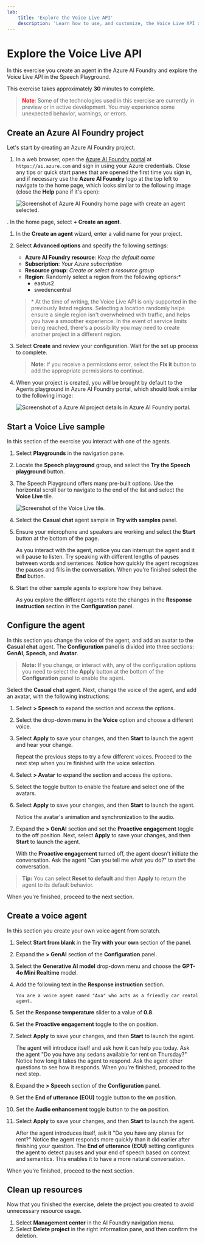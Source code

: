 ```yaml
---
lab:
    title: 'Explore the Voice Live API'
    description: 'Learn how to use, and customize, the Voice Live API available in the Azure AI Foundry Playground.'
---
```


# Explore the Voice Live API

In this exercise you create an agent in the Azure AI Foundry and explore the Voice Live API in the Speech Playground. 

This exercise takes approximately **30** minutes to complete.

> <span style="color:red">**Note**:</span> Some of the technologies used in this exercise are currently in preview or in active development. You may experience some unexpected behavior, warnings, or errors.

## Create an Azure AI Foundry project

Let's start by creating an Azure AI Foundry project.

1. In a web browser, open the [Azure AI Foundry portal](https://ai.azure.com) at `https://ai.azure.com` and sign in using your Azure credentials. Close any tips or quick start panes that are opened the first time you sign in, and if necessary use the **Azure AI Foundry** logo at the top left to navigate to the home page, which looks similar to the following image (close the **Help** pane if it's open):

    ![Screenshot of Azure AI Foundry home page with create an agent selected.](../media/ai-foundry-new-home-page.png)

. In the home page, select **+ Create an agent**.

1. In the **Create an agent** wizard, enter a valid name for your project. 

1. Select **Advanced options** and specify the following settings:
    - **Azure AI Foundry resource**: *Keep the default name*
    - **Subscription**: *Your Azure subscription*
    - **Resource group**: *Create or select a resource group*
    - **Region**: Randomly select a region from the following options:\*
        - eastus2
        - swedencentral

    > \* At the time of writing, the Voice Live API is only supported in the previously listed regions. Selecting a location randomly helps ensure a single region isn't overwhelmed with traffic, and helps you have a smoother experience. In the event of service limits being reached, there's a possibility you may need to create another project in a different region.

1. Select **Create** and review your configuration. Wait for the set up process to complete.

    >**Note**: If you receive a permissions error, select the **Fix it** button to add the appropriate permissions to continue.

1. When your project is created, you will be brought by default to the Agents playground in Azure AI Foundry portal, which should look similar to the following image:

    ![Screenshot of a Azure AI project details in Azure AI Foundry portal.](../media/ai-foundry-project-2.png)

## Start a Voice Live sample

 In this section of the exercise you interact with one of the agents. 

1. Select **Playgrounds** in the navigation pane.

1. Locate the **Speech playground** group, and select the **Try the Speech playground** button.

1. The Speech Playground offers many pre-built options. Use the horizontal scroll bar to navigate to the end of the list and select the **Voice Live** tile. 

    ![Screenshot of the Voice Live tile.](../media/voice-live-tile.png)

1. Select the **Casual chat** agent sample in **Try with samples** panel.

1. Ensure your microphone and speakers are working and select the **Start** button at the bottom of the page. 

    As you interact with the agent, notice you can interrupt the agent and it will pause to listen. Try speaking with different lengths of pauses between words and sentences. Notice how quickly the agent recognizes the pauses and fills in the conversation. When you're finished select the **End** button.

1. Start the other sample agents to explore how they behave.

    As you explore the different agents note the changes in the  **Response instruction** section in the **Configuration** panel.

## Configure the agent 

In this section you change the voice of the agent, and add an avatar to the **Casual chat** agent. The **Configuration** panel is divided into three sections: **GenAI**, **Speech**, and **Avatar**.

>**Note:** If you change, or interact with, any of the configuration options you need to select the **Apply** button at the bottom of the **Configuration** panel to enable the agent.

Select the **Casual chat** agent. Next, change the voice of the agent, and add an avatar, with the following instructions:

1. Select **> Speech** to expand the section and access the options.

1. Select the drop-down menu in the **Voice** option and choose a different voice.

1. Select **Apply** to save your changes, and then **Start** to launch the agent and hear your change.

    Repeat the previous steps to try a few different voices. Proceed to the next step when you're finished with the voice selection.

1. Select **> Avatar** to expand the section and access the options.

1. Select the toggle button to enable the feature and select one of the avatars. 

1. Select **Apply** to save your changes, and then **Start** to launch the agent. 

    Notice the avatar's animation and synchronization to the audio.

1. Expand the **> GenAI** section and set the **Proactive engagement** toggle to the off position. Next, select **Apply** to save your changes, and then **Start** to launch the agent.

    With the **Proactive engagement** turned off, the agent doesn't initiate the conversation. Ask the agent "Can you tell me what you do?" to start the conversation.

>**Tip:** You can select **Reset to default** and then **Apply** to return the agent to its default behavior.

When you're finished, proceed to the next section.

## Create a voice agent

In this section you create your own voice agent from scratch.

1. Select **Start from blank** in the **Try with your own** section of the panel. 

1. Expand the **> GenAI** section of the **Configuration** panel.

1. Select the **Generative AI model** drop-down menu and choose the **GPT-4o Mini Realtime** model.

1. Add the following text in the **Response instruction** section.

    ```
    You are a voice agent named "Ava" who acts as a friendly car rental agent. 
    ```

1. Set the **Response temperature** slider to a value of **0.8**. 

1. Set the **Proactive engagement** toggle to the on position.

1. Select **Apply** to save your changes, and then **Start** to launch the agent.

    The agent will introduce itself and ask how it can help you today. Ask the agent "Do you have any sedans available for rent on Thursday?" Notice how long it takes the agent to respond. Ask the agent other questions to see how it responds. When you're finished, proceed to the next step.

1. Expand the **> Speech** section of the **Configuration** panel.

1. Set the **End of utterance (EOU)** toggle button to the **on** position.

1. Set the **Audio enhancement** toggle button to the **on** position.

1. Select **Apply** to save your changes, and then **Start** to launch the agent.

    After the agent introduces itself, ask it "Do you have any planes for rent?" Notice the agent responds more quickly than it did earlier after finishing your question. The **End of utterance (EOU)** setting configures the agent to detect pauses and your end of speech based on context and semantics. This enables it to have a more natural conversation.

When you're finished, proceed to the next section.

## Clean up resources

Now that you finished the exercise, delete the project you created to avoid unnecessary resource usage.

1. Select **Management center** in the AI Foundry navigation menu.
1. Select **Delete project** in the right information pane, and then confirm the deletion.

